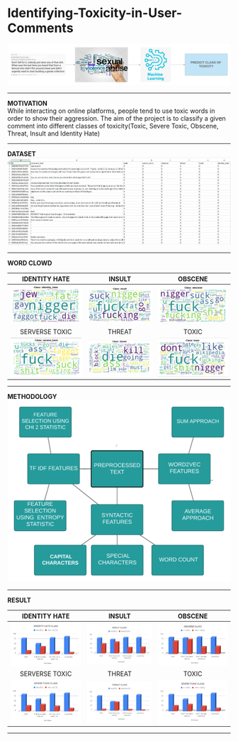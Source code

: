 # Identifying-Toxicity-in-User-Comments
![prblemStatementScreen](https://github.com/suman9868/Identifying-Toxicity-in-User-Comments/blob/master/additional%20screens/Problem_Statement.png)
<br />
<hr>

**MOTIVATION**
<br />
While interacting on online platforms, people tend to use toxic words in order to show their aggression. The aim of the project is to classify a given comment into different classes of toxicity(Toxic, Severe Toxic, Obscene, Threat, Insult and Identity Hate)
<hr>

**DATASET**
<br />
![DatasetTrain](https://github.com/suman9868/Identifying-Toxicity-in-User-Comments/blob/master/additional%20screens/Dataset-%20Train.PNG)
<hr>

**WORD CLOWD**

| IDENTITY HATE | INSULT | OBSCENE |
| :-----------: | :----: | :-----: |
| ![identityHate](https://github.com/suman9868/Identifying-Toxicity-in-User-Comments/blob/master/additional%20screens/wordcloud%20-%20identity_hate.PNG) | ![insult](https://github.com/suman9868/Identifying-Toxicity-in-User-Comments/blob/master/additional%20screens/wordcloud%20-%20insult.PNG) | ![obscene](https://github.com/suman9868/Identifying-Toxicity-in-User-Comments/blob/master/additional%20screens/wordcloud%20-%20obscene.PNG)  |
| SERVERSE TOXIC | THREAT | TOXIC |
| ![toxic](https://github.com/suman9868/Identifying-Toxicity-in-User-Comments/blob/master/additional%20screens/wordcloud%20-%20severe%20toxic.PNG)  | ![threat](https://github.com/suman9868/Identifying-Toxicity-in-User-Comments/blob/master/additional%20screens/wordcloud%20-%20threat.PNG) | ![toxic](https://github.com/suman9868/Identifying-Toxicity-in-User-Comments/blob/master/additional%20screens/wordcloud%20-%20toxic.PNG) |

<hr>

**METHODOLOGY**
<br />
![Methodology](https://github.com/suman9868/Identifying-Toxicity-in-User-Comments/blob/master/additional%20screens/methodology.png)
<hr>

**RESULT**

| IDENTITY HATE | INSULT | OBSCENE |
| :-----------: | :----: | :-----: |
| ![identityHateClass](https://github.com/suman9868/Identifying-Toxicity-in-User-Comments/blob/master/additional%20screens/IDENTITY%20HATE%20CLASS(1).png) | ![insultClass](https://github.com/suman9868/Identifying-Toxicity-in-User-Comments/blob/master/additional%20screens/INSULT%20CLASS(1).png) | ![obsceneClass](https://github.com/suman9868/Identifying-Toxicity-in-User-Comments/blob/master/additional%20screens/OBSCENE%20CLASS(1).png)  |
| SERVERSE TOXIC | THREAT | TOXIC |
| ![toxicClass](https://github.com/suman9868/Identifying-Toxicity-in-User-Comments/blob/master/additional%20screens/SEVERE%20TOXIC%20CLASS(1).png)  | ![threatClass](https://github.com/suman9868/Identifying-Toxicity-in-User-Comments/blob/master/additional%20screens/THREAT%20CLASS%20(1).png) | ![toxicClass](https://github.com/suman9868/Identifying-Toxicity-in-User-Comments/blob/master/additional%20screens/SEVERE%20TOXIC%20CLASS.png) |

<hr>
